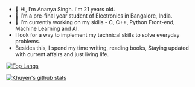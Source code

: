 - 👋 Hi, I’m Ananya Singh. I'm 21 years old.
- 👀 I’m a pre-final year student of Electronics in Bangalore, India.
- 🌱 I’m currently working on my skills - C, C++, Python Front-end, Machine Learning and AI.
- I look for a way to implement my technical skills to solve everyday problems.
- Besides this, I spend my time writing, reading books, Staying updated with current affairs and just living life.


<!---
ananyasinghwork/ananyasinghwork is a ✨ special ✨ repository because its `README.md` (this file) appears on your GitHub profile.
You can click the Preview link to take a look at your changes.
--->




[![Top Langs](https://github-readme-stats.vercel.app/api/top-langs/?username=ananyasinghwork)](https://github.com/ananyasinghwork/github-readme-stats)




[![Khuyen's github stats](https://github-readme-stats.vercel.app/api?username=ananyasinghwork&count_private=true&show_icons=true&theme=radical&hide_rank=false)](https://github.com/ananyasinghwork/github-readme-stats)




